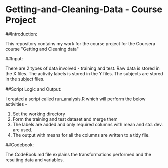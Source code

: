 Getting-and-Cleaning-Data - Course Project
=========================

##Introduction:

This repository contains my work for the course project for the Coursera course "Getting and Cleaning data"

##Input:

There are 2 types of data involved - training and test. Raw data is stored in the X files. The activity labels is stored in the Y files. The subjects are stored in the subject files.

##Script Logic and Output:

I created a script called run_analysis.R which will perform the below activities -
1. Set the working directory
2. Form the training and test dataset and merge them
3. The labels are added and only required columns with mean and std. dev. are used.
4. The output with means for all the columns are written to a tidy file.

##Codebook:

The CodeBook.md file explains the transformations performed and the resulting data and variables.
